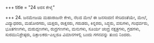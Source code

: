 +++
title = "24 ಅರಸ ಕೇಳೈ"

+++
24. ಜನಮೇಜಯ ಮಹಾರಾಜನೇ ಕೇಳು, ನೆಲದ ಮೇಲೆ ಈ ಜನಸಂದಣಿ ಸೇರಿದಂತೆಯೇ, ಮೇಲೆ, ವಿದ್ಯಾಧರರು, ಮಹೋರಗರು, ಯಕ್ಷರು, ರಾಕ್ಷಸರು, ಗರುಡರು, ಕಿನ್ನರರು, ಸಿದ್ಧರು, ವಸುಗಳು, ಗಂಧರ್ವರು, ಭೂತಗಣಗಳು, ಮರುದ್ಗಣಗಳು, ರುದ್ರಗಣಗಳು, ಮನುಗಳು, ಸೂರ್ಯ ಚಂದ್ರ ನಕ್ಷತ್ರಗಳು, ಗ್ರಹಗಳು, ಸುರಮುನಿಶ್ರೇಷ್ಠರು, ದಿಕ್ಪಾಲಕರು-ಎಲ್ಲರೂ ವಿಮಾನಗಳಲ್ಲಿ ಬಂದು ಗಗನವನ್ನು ತುಂಬಿ ನಿಂದರು.